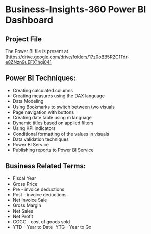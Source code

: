 # Business-Insights-360 Power BI Dashboard

## Project File
The Power BI file is present at [https://drive.google.com/drive/folders/17z0oBB5R2C1Tdr-e8ZNzn9uEFX1hgj04]

## Power BI Techniques:
- Creating calculated columns
- Creating measures using the DAX language
- Data Modeling
- Using Bookmarks to switch between two visuals
- Page navigation with buttons
- Creating date table using m language
- Dynamic titles based on applied filters
- Using KPI indicators
- Conditional formatting of the values in visuals
- Data validation techniques
- Power BI Service
- Publishing reports to Power BI Service

## Business Related Terms:
- Fiscal Year
- Gross Price
- Pre - invoice deductions
- Post - invoice deductions
- Net Invoice Sale
- Gross Margin
- Net Sales
- Net Profit
- COGC - cost of goods sold
- YTD - Year to Date
-YTG - Year to Go

